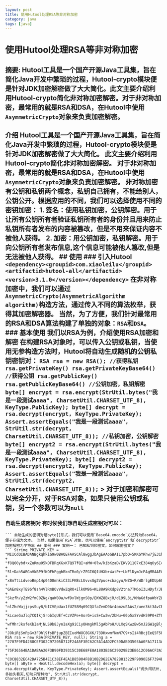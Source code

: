```yaml
---
layout: post
title: 使用Hutool处理RSA等非对称加密
category: java
tags: [java]
---
```

# 使用Hutool处理RSA等非对称加密
## 摘要: Hutool工具是一个国产开源Java工具集，旨在简化Java开发中繁琐的过程，Hutool-crypto模块便是针对JDK加密解密做了大大简化。此文主要介绍利用Hutool-crypto简化非对称加密解密。对于非对称加密，最常用的就是RSA和DSA，在Hutool中使用`AsymmetricCrypto`对象来负责加密解密。
## 介绍 Hutool工具是一个国产开源Java工具集，旨在简化Java开发中繁琐的过程，Hutool-crypto模块便是针对JDK加密解密做了大大简化。 此文主要介绍利用Hutool-crypto简化非对称加密解密。 对于非对称加密，最常用的就是RSA和DSA，在Hutool中使用`AsymmetricCrypto`对象来负责加密解密。 非对称加密有公钥和私钥两个概念，私钥自己拥有，不能给别人，公钥公开。根据应用的不同，我们可以选择使用不同的密钥加密： 1\. 签名：使用私钥加密，公钥解密。用于让所有公钥所有者验证私钥所有者的身份并且用来防止私钥所有者发布的内容被篡改，但是不用来保证内容不被他人获得。 2\. 加密：用公钥加密，私钥解密。用于向公钥所有者发布信息,这个信息可能被他人篡改,但是无法被他人获得。 ## 使用 ### 引入Hutool ``` <dependency><groupid>com.xiaoleilu</groupid> <artifactid>hutool-all</artifactid> <version>3.1.0</version></dependency> ``` 在非对称加密中，我们可以通过`AsymmetricCrypto(AsymmetricAlgorithm algorithm)`构造方法，通过传入不同的算法枚举，获得其加密解密器。 当然，为了方便，我们针对最常用的RSA和DSA算法构建了单独的对象：`RSA`和`DSA`。 ### 基本使用 我们以RSA为例，介绍使用RSA加密和解密 在构建RSA对象时，可以传入公钥或私钥，当使用无参构造方法时，Hutool将自动生成随机的公钥私钥密钥对： ``` RSA rsa = new RSA(); //获得私钥 rsa.getPrivateKey() rsa.getPrivateKeyBase64() //获得公钥 rsa.getPublicKey() rsa.getPublicKeyBase64() //公钥加密，私钥解密 byte[] encrypt = rsa.encrypt(StrUtil.bytes("我是一段测试aaaa", CharsetUtil.CHARSET_UTF_8), KeyType.PublicKey); byte[] decrypt = rsa.decrypt(encrypt, KeyType.PrivateKey); Assert.assertEquals("我是一段测试aaaa", StrUtil.str(decrypt, CharsetUtil.CHARSET_UTF_8)); //私钥加密，公钥解密 byte[] encrypt2 = rsa.encrypt(StrUtil.bytes("我是一段测试aaaa", CharsetUtil.CHARSET_UTF_8), KeyType.PrivateKey); byte[] decrypt2 = rsa.decrypt(encrypt2, KeyType.PublicKey); Assert.assertEquals("我是一段测试aaaa", StrUtil.str(decrypt2, CharsetUtil.CHARSET_UTF_8)); ``` > 对于加密和解密可以完全分开，对于RSA对象，如果只使用公钥或私钥，另一个参数可以为`null` 
### 自助生成密钥对 有时候我们想自助生成密钥对可以：
 ``` KeyPair pair = SecureUtil.generateKeyPair("RSA"); pair.getPrivate(); pair.getPublic(); 
``` 自助生成的密钥对是byte[]形式，我们可以使用`Base64.encode`方法转为Base64，便于存储为文本。 当然，如果使用`RSA`对象，也可以使用`encryptStr`和`decryptStr`加密解密为字符串 ## 案例 ### 案例一： 已知私钥和密文，如何解密密文？
 ``` String PRIVATE_KEY = "MIICdQIBADANBgkqhkiG9w0BAQEFAASCAl8wggJbAgEAAoGBAIL7pbQ+5KKGYRhw7jE31hmA" + "f8Q60ybd+xZuRmuO5kOFBRqXGxKTQ9TfQI+aMW+0lw/kibKzaD/EKV91107xE384qOy6IcuBfaR5lv39OcoqNZ" + "5l+Dah5ABGnVkBP9fKOFhPgghBknTRo0/rZFGI6Q1UHXb+4atP++LNFlDymJcPAgMBAAECgYBammGb1alndta" + "xBmTtLLdveoBmp14p04D8mhkiC33iFKBcLUvvxGg2Vpuc+cbagyu/NZG+R/WDrlgEDUp6861M5BeFN0L9O4hz" + "GAEn8xyTE96f8sh4VlRmBOvVdwZqRO+ilkOM96+KL88A9RKdp8V2tna7TM6oI3LHDyf/JBoXaQJBAMcVN7fKlYP" + "Skzfh/yZzW2fmC0ZNg/qaW8Oa/wfDxlWjgnS0p/EKWZ8BxjR/d199L3i/KMaGdfpaWbYZLvYENqUCQQCobjsuCW" + "nlZhcWajjzpsSuy8/bICVEpUax1fUZ58Mq69CQXfaZemD9Ar4omzuEAAs2/uee3kt3AvCBaeq05NyjAkBme8SwB0iK" + "kLcaeGuJlq7CQIkjSrobIqUEf+CzVZPe+AorG+isS+Cw2w/2bHu+G0p5xSYvdH59P0+ZT0N+f9LFAkA6v3Ae56OrI" + "wfMhrJksfeKbIaMjNLS9b8JynIaXg9iCiyOHmgkMl5gAbPoH/ULXqSKwzBw5mJ2GW1gBlyaSfV3AkA/RJC+adIjsRGg" + "JOkiRjSmPpGv3FOhl9fsBPjupZBEIuoMWOC8GXK/73DHxwmfNmN7C9+sIi4RBcjEeQ5F5FHZ"; RSA rsa = new RSA(PRIVATE_KEY, null); String a = "2707F9FD4288CEF302C972058712F24A5F3EC62C5A14AD2FC59DAB93503AA0FA17113A020EE4EA35EB53F" + "75F36564BA1DABAA20F3B90FD39315C30E68FE8A1803B36C29029B23EB612C06ACF3A34BE815074F5EB5AA3A" + "C0C8832EC42DA725B4E1C38EF4EA1B85904F8B10B2D62EA782B813229F9090E6F7394E42E6F44494BB8"; byte[] aByte = HexUtil.decodeHex(a); byte[] decrypt = rsa.decrypt(aByte, KeyType.PrivateKey); Assert.assertEquals("虎头闯杭州,多抬头看天,切勿只管种地", StrUtil.str(decrypt, CharsetUtil.CHARSET_UTF_8));
 ```

